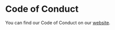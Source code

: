 # Code of Conduct

You can find our Code of Conduct on our [website]([https://www.sktime.org/en/latest/get_involved/code_of_conduct.html#id2]).
